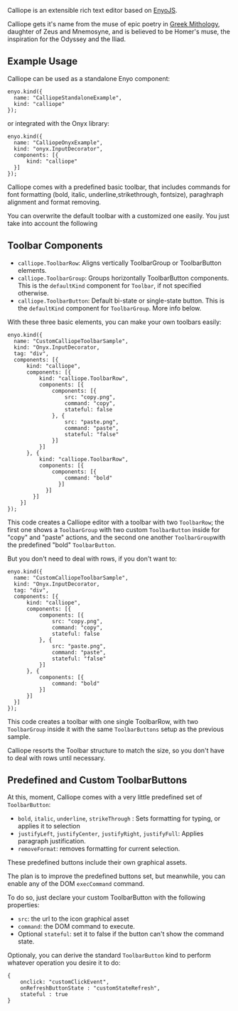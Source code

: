 Calliope is an extensible rich text editor based on [EnyoJS](http://www.enyojs.com).

Calliope gets it's name from the muse of epic poetry in [Greek Mithology](http://en.wikipedia.org/wiki/Calliope), daughter of Zeus and Mnemosyne, and is believed to be Homer's muse, the inspiration for the Odyssey and the Iliad.

Example Usage
-------------

Calliope can be used as a standalone Enyo component:

    enyo.kind({
      name: "CalliopeStandaloneExample",
      kind: "calliope"
    });
	
or integrated with the Onyx library:

    enyo.kind({
      name: "CalliopeOnyxExample",
      kind: "onyx.InputDecorator",
      components: [{
          kind: "calliope"
      }]
    });

Calliope comes with a predefined basic toolbar, that includes commands for font formatting (bold, italic, underline,strikethrough, fontsize), paraghraph alignment and format removing.

You can overwrite the default toolbar with a customized one easily. You just take into account the following

Toolbar Components
------------------

* `calliope.ToolbarRow`: Aligns vertically ToolbarGroup or ToolbarButton elements.
* `calliope.ToolbarGroup`: Groups horizontally ToolbarButton components. This is the `defaultKind` component for `Toolbar`, if not specified otherwise.
* `calliope.ToolbarButton`: Default bi-state or single-state button. This is the `defaultKind` component for `ToolbarGroup`. More info below.

With these three basic elements, you can make your own toolbars easily:

    enyo.kind({
      name: "CustomCalliopeToolbarSample",
      kind: "Onyx.InputDecorator,
      tag: "div",
      components: [{
          kind: "calliope",
          components: [{
              kind: "calliope.ToolbarRow",
              components: [{
                  components: [{
                      src: "copy.png",
                      command: "copy",
                      stateful: false
                  }, {
                      src: "paste.png",
                      command: "paste",
                      stateful: "false"
                  }]
              }]
          }, {
              kind: "calliope.ToolbarRow",
              components: [{
                  components: [{
                      command: "bold"
                    }]
                }]
            }]
        }]
    });
                  
This code creates a Calliope editor with a toolbar with two `ToolbarRow`; the first one shows a `ToolbarGroup` with two custom `ToolbarButton` inside for "copy" and "paste" actions, and the second one another `ToolbarGroup`with the predefined "bold" `ToolbarButton`.

But you don't need to deal with rows, if you don't want to:

    enyo.kind({
      name: "CustomCalliopeToolbarSample",
      kind: "Onyx.InputDecorator,
      tag: "div",
      components: [{
          kind: "calliope",
          components: [{
              components: [{
                  src: "copy.png",
                  command: "copy",
                  stateful: false
              }, {
                  src: "paste.png",
                  command: "paste",
                  stateful: "false"
              }]
          }, {
              components: [{
                  command: "bold"
              }]
          }]
      }]
    });

This code creates a toolbar with one single ToolbarRow, with two `ToolbarGroup` inside it with the same `ToolbarButtons` setup as the previous sample.

Calliope resorts the Toolbar structure to match the size, so you don't have to deal with rows until necessary.

Predefined and Custom ToolbarButtons
-----------------------------

At this, moment, Calliope comes with a very little predefined set of `ToolbarButton`:

* `bold`, `italic`, `underline`, `strikeThrough` : Sets formatting for typing, or applies it to selection
* `justifyLeft`, `justifyCenter`, `justifyRight`, `justifyFull`: Applies paragraph justification.
* `removeFormat`: removes formatting for current selection.

These predefined buttons include their own graphical assets.

The plan is to improve the predefined buttons set, but meanwhile, you can enable any of the DOM `execCommand` command.

To do so, just declare your custom ToolbarButton with the following properties:

* `src`: the url to the icon graphical asset
* `command`: the DOM command to execute.
* Optional `stateful`: set it to false if the button can't show the command state.

Optionaly, you can derive the standard `ToolbarButton` kind to perform whatever operation you desire it to do:

	{
		onclick: "customClickEvent",
		onRefreshButtonState : "customStateRefresh",
		stateful : true
	}